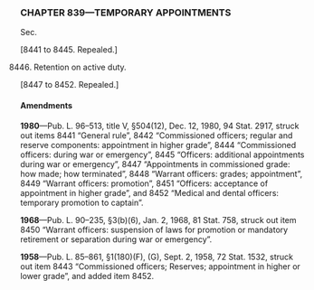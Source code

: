 ### **CHAPTER 839—TEMPORARY APPOINTMENTS** ###

Sec.

[8441 to 8445. Repealed.]

8446. Retention on active duty.

[8447 to 8452. Repealed.]

#### Amendments ####

**1980**—Pub. L. 96–513, title V, §504(12), Dec. 12, 1980, 94 Stat. 2917, struck out items 8441 “General rule”, 8442 “Commissioned officers; regular and reserve components: appointment in higher grade”, 8444 “Commissioned officers: during war or emergency”, 8445 “Officers: additional appointments during war or emergency”, 8447 “Appointments in commissioned grade: how made; how terminated”, 8448 “Warrant officers: grades; appointment”, 8449 “Warrant officers: promotion”, 8451 “Officers: acceptance of appointment in higher grade”, and 8452 “Medical and dental officers: temporary promotion to captain”.

**1968**—Pub. L. 90–235, §3(b)(6), Jan. 2, 1968, 81 Stat. 758, struck out item 8450 “Warrant officers: suspension of laws for promotion or mandatory retirement or separation during war or emergency”.

**1958**—Pub. L. 85–861, §1(180)(F), (G), Sept. 2, 1958, 72 Stat. 1532, struck out item 8443 “Commissioned officers; Reserves; appointment in higher or lower grade”, and added item 8452.